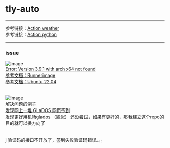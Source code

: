 # tly-auto
---
参考链接：[Action weather](https://blog.csdn.net/qq_40748336/article/details/110749375)<br>
参考链接：[Action python](https://blog.csdn.net/weixin_56760882/article/details/125571075)

----
### issue
![image](https://github.com/the-wackness/tly-auto/assets/65586236/9ccb1ee2-748b-4915-a9a5-58f64a5968d5)<br>
[Error: Version 3.9.1 with arch x64 not found](https://blog.csdn.net/Cosfox/article/details/128281864)<br>
[参考文档：Runnerimage](https://docs.github.com/en/actions/using-github-hosted-runners/about-github-hosted-runners/about-github-hosted-runners)<br>
[参考文档：Ubuntu 22.04](https://github.com/actions/runner-images/blob/main/images/linux/Ubuntu2204-Readme.md)
<br>
<br>
<br>
![image](https://github.com/the-wackness/tly-auto/assets/65586236/465d1c74-e6a8-4e2b-b61f-37152b27cbbc)<br>
[解决问题的例子](https://github.com/77mark/glados-checkin/tree/master)<br>
[发现网上一堆 GLaDOS 网页签到](https://gitee.com/luck-ying/glados_checkin)<br>
发现更好用机场[glados](https://www.right.com.cn/FORUM/thread-8299215-1-1.html)
（貌似） 还没尝试，如果有更好的，那我建立这个repo的目的就可以换方向了<br>
<br>
<br>
j 验证码的接口不开放了，签到失败验证码错误。。。
